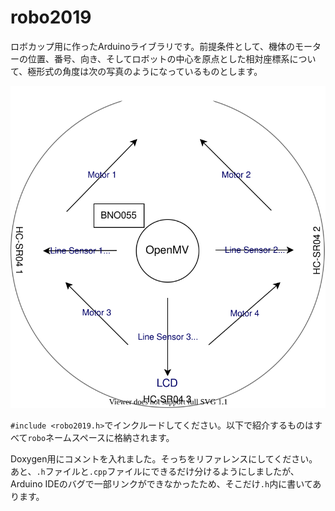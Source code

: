 <!-- 必ずVSCodeで開き、Ctrl+Shift+Vでプレビューを開くこと -->

# robo2019

ロボカップ用に作ったArduinoライブラリです。前提条件として、機体のモーターの位置、番号、向き、そしてロボットの中心を原点とした相対座標系について、極形式の角度は次の写真のようになっているものとします。

![machine-constitution.svg](./img/machine-constitution.svg)

`#include <robo2019.h>`でインクルードしてください。以下で紹介するものはすべて`robo`ネームスペースに格納されます。

Doxygen用にコメントを入れました。そっちをリファレンスにしてください。あと、`.h`ファイルと`.cpp`ファイルにできるだけ分けるようにしましたが、Arduino IDEのバグで一部リンクができなかったため、そこだけ`.h`内に書いてあります。
